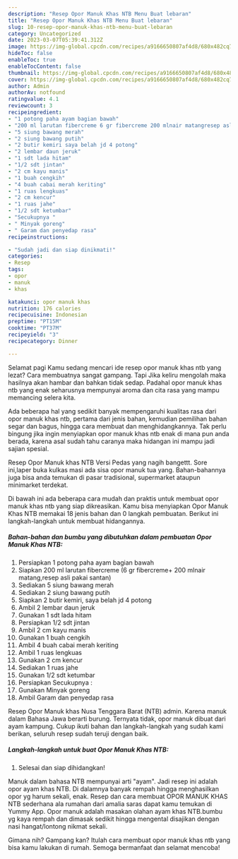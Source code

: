 ```yaml
---
description: "Resep Opor Manuk Khas NTB Menu Buat lebaran"
title: "Resep Opor Manuk Khas NTB Menu Buat lebaran"
slug: 10-resep-opor-manuk-khas-ntb-menu-buat-lebaran
category: Uncategorized
date: 2023-03-07T05:39:41.312Z
image: https://img-global.cpcdn.com/recipes/a9166650807af4d8/680x482cq70/opor-manuk-khas-ntb-foto-resep-utama.jpg
hideToc: false
enableToc: true
enableTocContent: false
thumbnail: https://img-global.cpcdn.com/recipes/a9166650807af4d8/680x482cq70/opor-manuk-khas-ntb-foto-resep-utama.jpg
cover: https://img-global.cpcdn.com/recipes/a9166650807af4d8/680x482cq70/opor-manuk-khas-ntb-foto-resep-utama.jpg
author: Admin
authorAv: notfound
ratingvalue: 4.1
reviewcount: 3
recipeingredient:
- "1 potong paha ayam bagian bawah"
- "200 ml larutan fibercreme 6 gr fibercreme 200 mlnair matangresep asli pakai santan"
- "5 siung bawang merah"
- "2 siung bawang putih"
- "2 butir kemiri saya belah jd 4 potong"
- "2 lembar daun jeruk"
- "1 sdt lada hitam"
- "1/2 sdt jintan"
- "2 cm kayu manis"
- "1 buah cengkih"
- "4 buah cabai merah keriting"
- "1 ruas lengkuas"
- "2 cm kencur"
- "1 ruas jahe"
- "1/2 sdt ketumbar"
- "Secukupnya "
- " Minyak goreng"
- " Garam dan penyedap rasa"
recipeinstructions:

- "Sudah jadi dan siap dinikmati!"
categories:
- Resep
tags:
- opor
- manuk
- khas

katakunci: opor manuk khas 
nutrition: 176 calories
recipecuisine: Indonesian
preptime: "PT15M"
cooktime: "PT37M"
recipeyield: "3"
recipecategory: Dinner

---
```



Selamat pagi Kamu sedang mencari ide resep opor manuk khas ntb yang lezat? Cara membuatnya sangat gampang. Tapi Jika keliru mengolah maka hasilnya akan hambar dan bahkan tidak sedap. Padahal opor manuk khas ntb yang enak seharusnya mempunyai aroma dan cita rasa yang mampu memancing selera kita.


Ada beberapa hal yang sedikit banyak mempengaruhi kualitas rasa dari opor manuk khas ntb, pertama dari jenis bahan, kemudian pemilihan bahan segar dan bagus, hingga cara membuat dan menghidangkannya. Tak perlu bingung jika ingin menyiapkan opor manuk khas ntb enak di mana pun anda berada, karena asal sudah tahu caranya maka hidangan ini mampu jadi sajian spesial.

Resep Opor Manuk khas NTB Versi Pedas yang nagih bangettt. Sore ini,laper buka kulkas masi ada sisa opor manuk tua yang. Bahan-bahannya juga bisa anda temukan di pasar tradisional, supermarket ataupun minimarket terdekat.


Di bawah ini ada beberapa cara mudah dan praktis untuk membuat opor manuk khas ntb yang siap dikreasikan. Kamu bisa menyiapkan Opor Manuk Khas NTB memakai 18 jenis bahan dan 0 langkah pembuatan. Berikut ini langkah-langkah untuk membuat hidangannya.

<!--inarticleads1-->

##### Bahan-bahan dan bumbu yang dibutuhkan dalam pembuatan Opor Manuk Khas NTB:

1. Persiapkan 1 potong paha ayam bagian bawah
1. Siapkan 200 ml larutan fibercreme (6 gr fibercreme+ 200 mlnair matang,resep asli pakai santan)
1. Sediakan 5 siung bawang merah
1. Sediakan 2 siung bawang putih
1. Siapkan 2 butir kemiri, saya belah jd 4 potong
1. Ambil 2 lembar daun jeruk
1. Gunakan 1 sdt lada hitam
1. Persiapkan 1/2 sdt jintan
1. Ambil 2 cm kayu manis
1. Gunakan 1 buah cengkih
1. Ambil 4 buah cabai merah keriting
1. Ambil 1 ruas lengkuas
1. Gunakan 2 cm kencur
1. Sediakan 1 ruas jahe
1. Gunakan 1/2 sdt ketumbar
1. Persiapkan Secukupnya :
1. Gunakan  Minyak goreng
1. Ambil  Garam dan penyedap rasa


Resep Opor Manuk khas Nusa Tenggara Barat (NTB) admin. Karena manuk dalam Bahasa Jawa berarti burung. Ternyata tidak, opor manuk dibuat dari ayam kampung. Cukup ikuti bahan dan langkah-langkah yang sudah kami berikan, seluruh resep sudah teruji dengan baik. 

<!--inarticleads2-->

##### Langkah-langkah untuk buat Opor Manuk Khas NTB:


1. Selesai dan siap dihidangkan!

Manuk dalam bahasa NTB mempunyai arti &#34;ayam&#34;. Jadi resep ini adalah opor ayam khas NTB. Di dalamnya banyak rempah hingga menghasilkan opor yg harum sekali, enak. Resep dan cara membuat OPOR MANUK KHAS NTB sederhana ala rumahan dari amalia saras dapat kamu temukan di Yummy App. Opor manuk adalah masakan olahan ayam khas NTB.bumbu yg kaya rempah dan dimasak sedikit hingga mengental disajikan dengan nasi hangat/lontong nikmat sekali. 

Gimana nih? Gampang kan? Itulah cara membuat opor manuk khas ntb yang bisa kamu lakukan di rumah. Semoga bermanfaat dan selamat mencoba!
